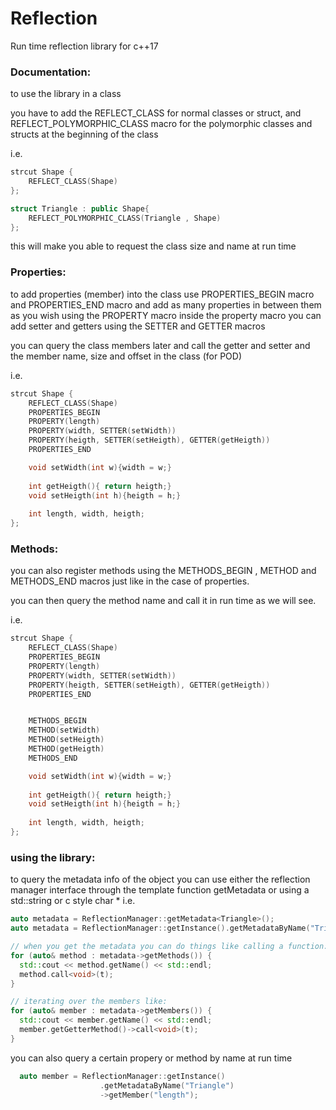 # Reflection
Run time reflection library for c++17

### Documentation:

to use the library in a class 

you have to add the REFLECT_CLASS for normal classes or struct, and REFLECT_POLYMORPHIC_CLASS macro for the polymorphic classes and structs 
at the beginning of the class

i.e.

```cpp
strcut Shape {
	REFLECT_CLASS(Shape)
};

struct Triangle : public Shape{
	REFLECT_POLYMORPHIC_CLASS(Triangle , Shape)
};
```

this will make you able to request the class size and name at run time 

### Properties:
to add properties (member) into the class use 
PROPERTIES_BEGIN macro and PROPERTIES_END macro and add as many properties in 
between them as you wish using the PROPERTY macro
inside the property macro you can add setter and getters using the SETTER and GETTER macros

you can query the class members later and call the getter and setter and the 
member name, size and offset in the class (for POD)

i.e.

```cpp
strcut Shape {
	REFLECT_CLASS(Shape)
	PROPERTIES_BEGIN
	PROPERTY(length)
	PROPERTY(width, SETTER(setWidth))
	PROPERTY(heigth, SETTER(setHeigth), GETTER(getHeigth))
	PROPERTIES_END

	void setWidth(int w){width = w;}
	
	int getHeigth(){ return heigth;}
	void setHeigth(int h){heigth = h;}
	
	int length, width, heigth;
};
```

### Methods:
you can also register methods using the METHODS_BEGIN , METHOD and METHODS_END macros 
just like in the case of properties.

you can then query the method name and call it in run time as we will see.

i.e.

```cpp
strcut Shape {
	REFLECT_CLASS(Shape)
	PROPERTIES_BEGIN
	PROPERTY(length)
	PROPERTY(width, SETTER(setWidth))
	PROPERTY(heigth, SETTER(setHeigth), GETTER(getHeigth))
	PROPERTIES_END


	METHODS_BEGIN
	METHOD(setWidth)
	METHOD(setHeigth)
	METHOD(getHeigth)
	METHODS_END

	void setWidth(int w){width = w;}
	
	int getHeigth(){ return heigth;}
	void setHeigth(int h){heigth = h;}
	
	int length, width, heigth;
};
```

### using the library:

to query the metadata info of the object you can use either the reflection 
manager interface through the template function getMetadata or using a 
std::string or c style char * 
i.e.

```cpp
auto metadata = ReflectionManager::getMetadata<Triangle>();
auto metadata = ReflectionManager::getInstance().getMetadataByName("Triangle")

// when you get the metadata you can do things like calling a function: 
for (auto& method : metadata->getMethods()) {
  std::cout << method.getName() << std::endl;
  method.call<void>(t);
}

// iterating over the members like:
for (auto& member : metadata->getMembers()) {
  std::cout << member.getName() << std::endl;
  member.getGetterMethod()->call<void>(t);
}
```

you can also query a certain propery or method by name at run time 

```cpp
  auto member = ReflectionManager::getInstance()
                    .getMetadataByName("Triangle")
                    ->getMember("length"); 
```
